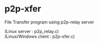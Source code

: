 p2p-xfer
========

File Transfer program using p2p-relay server

(Linux server : p2p_relay.c) <br>
(Linux/Windows client : p2p-xfer.c) <br>

